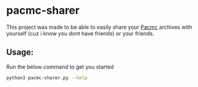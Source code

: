# pacmc-sharer

This project was made to be able to easily share your [Pacmc](https://github.com/jakobkmar/pacmc)
archives with yourself (cuz i know you dont have friends) or your friends. 

## Usage:
Run the below command to get you started
```bash
python3 pacmc-sharer.py --help
```

